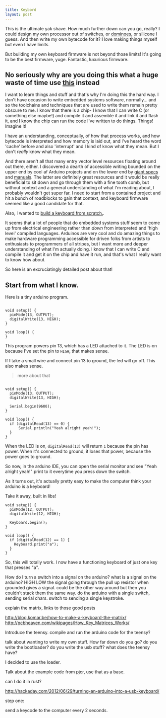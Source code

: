 ```yaml
---
title: Keybord
layout: post
---
```


This is the ultimate yak shave. How much further down can you go, really? I
could design my own processor out of switches, or
[dominoes](https://www.youtube.com/watch?v=OpLU__bhu2w()), or silicone I guess.
And then write my own bytecode for it? I love making things myself but even I
have limits.

But building my own keyboard firmware is not beyond those limits!
It's going to be the best firmware, yuge.  Fantastic, luxurious firmware.

No seriously why are you doing this what a huge waste of time use [this]( https://github.com/tmk/tmk_keyboard ) instead
----------------------------------------------------------------------------------------------

I want to learn things and stuff and that's why I'm doing this the hard way. I
don't have occasion to write embedded systems software, normally... and so the
toolchains and techniques that are used to write them remain pretty obscure to
me. I know that there is a chip- I know that I can write C (or something else
maybe!) and compile it and assemble it and link it and flash it, and I know the
chip can run the code I've written to do things. Things! Imagine it!

I have an understanding, conceptually, of how that process works, and how
bytecode is interpreted and how memory is laid out, and I've heard the word
'cache' before and also 'interrupt' and I kind of know what they mean. But I
don't _really_ know what they mean.

And there aren't all that many entry vector level resources floating around out
there, either. I discovered a dearth of accessible writing bounded on the upper
end by cool af Arduino projects and on the lower end by [giant
specs](http://www.usb.org/developers/docs/usb20_docs/) and
[manuals](http://www.atmel.com/images/Atmel-0856-AVR-Instruction-Set-Manual.pdf).
The latter are definitely great resources and it would be really beneficial to sit
down and go through them with a fine tooth comb, but without context and a
general understanding of what I'm reading about, I probably wouldn't get super
far. I need to start from a contained project and hit a bunch of roadblocks to
gain that context, and keyboard firmware seemed like a good candidate for that.

Also, I wanted to [build a keyboard from scratch.](/keyboard).

It seems that a lot of people that do embedded systems stuff seem to come
_up_ from electrical engineering rather than _down_ from interpreted and 'high
level' compiled languages. Arduinos are very cool and do amazing things to make
hardware programming accessible for driven folks from artists to enthusiasts to
programmers of all stripes, but I want more and deeper understanding of what
I'm actually doing. I know that I can write C and compile it and get it on the
chip and have it run, and that's what I really want to know how about.

So here is an excruciatingly detailed post about that!

Start from what I know.
--------------------------

Here is a tiny arduino program.

```arduino

void setup() {
  pinMode(13, OUTPUT);
  digitalWrite(13, HIGH);
}

void loop() {
}
```

This program powers pin 13, which has a LED attached to it. The LED is on
because I've set the pin to `HIGH`, that makes sense.

If I take a small wire and connect pin 13 to ground, the led will go off. This also makes sense.

> more about that


```arduino

void setup() {
  pinMode(13, OUTPUT);
  digitalWrite(13, HIGH);

  Serial.begin(9600);
}

void loop() {
  if (digitalRead(13) == 0) {
      Serial.println("Yeah alright yeah!");
  }
}
```

When the LED is on, `digitalRead(13)` will return `1` because the pin has
power. When it's connected to ground, it loses that power, because the power
goes to ground.

So now, in the arduino IDE, you can open the serial monitor and see "Yeah
alright yeah!" print to it everytime you press down the switch.

As it turns out, it's actually pretty easy to make the computer think your
arduino is a keyboard!

Take it away, built in libs!

```arduino
void setup() {
  pinMode(12, OUTPUT);
  digitalWrite(12, HIGH);

  Keyboard.begin();
}

void loop() {
  if (digitalRead(12) == 1) {
    Keyboard.print("a");
  }
}
```

So, this will totally work. I now have a functioning keyboard of just one key
that presses "a".




How do I turn a switch into a signal on the arduino?  what is a signal on the
arduino? HIGH LOW the signal going through the pull up resistor when grounded
gives a signal.  could be the other way around but then you couldn't stack them
the same way.  do the arduino with a single switch, sending serial chars.
switch to sending a single keystroke.

explain the matrix, links to those good posts

http://blog.komar.be/how-to-make-a-keyboard-the-matrix/
http://pcbheaven.com/wikipages/How_Key_Matrices_Works/

Introduce the teensy.
compile and run the arduino code for the teensy?

talk about wanting to write my own stuff. How far down do you go? do you write
the bootloader? do you write the usb stuff? what does the teensy have?

I decided to use the loader.

Talk about the example code from pjcr, use that as a base.

can I do it in rust?


http://hackaday.com/2012/06/29/turning-an-arduino-into-a-usb-keyboard/

step one:

send a keycode to the computer every 2 seconds.

